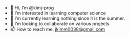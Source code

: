 - 👋 Hi, I’m @kimj-prog
- 👀 I’m interested in learning computer science
- 🌱 I’m currently learning nothing since it is the summer.
- 💞️ I’m looking to collaborate on various projects
- 📫 How to reach me, jkimm0038@gmail.com

<!---
kimj-prog/kimj-prog is a ✨ special ✨ repository because its `README.md` (this file) appears on your GitHub profile.
You can click the Preview link to take a look at your changes.
--->
